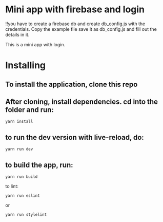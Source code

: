 # Mini app with firebase and login

!!you have to create a firebase db and create db_config.js with the credentials. Copy the example file save it as db_config.js and fill out the details in it.

This is a mini app with login.

# Installing

## To install the application, clone this repo 

## After cloning, install dependencies. cd into the folder and run:
```yarn install```


## to run the dev version with live-reload, do: 
```yarn run dev```


## to build the app, run: 
```yarn run build```


to lint:
```
yarn run eslint
```
or
```
yarn run stylelint
```
 
